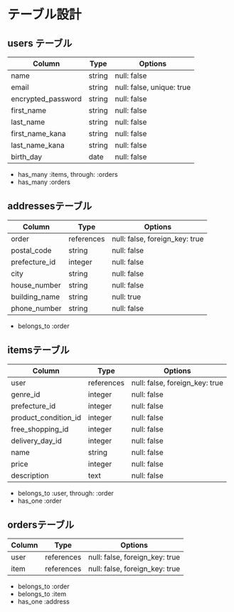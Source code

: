 # テーブル設計


## users テーブル

|   Column           |  Type  |   Options   |
| ------------------ | ------ | ----------- |
| name               | string | null: false |
| email              | string | null: false, unique: true |
| encrypted_password | string | null: false |
| first_name         | string | null: false |
| last_name          | string | null: false |
| first_name_kana    | string | null: false |
| last_name_kana     | string | null: false |
| birth_day          | date   | null: false |

- has_many :items, through: :orders
- has_many :orders


## addressesテーブル

|   Column      |  Type      |   Options                      |
| ------------- | ---------- | ------------------------------ |
| order         | references | null: false, foreign_key: true  |
| postal_code   | string     | null: false |
| prefecture_id | integer    | null: false |
| city          | string     | null: false |
| house_number  | string     | null: false |
| building_name | string     | null: true |
| phone_number  | string     | null: false |

- belongs_to :order

## itemsテーブル

|   Column            |  Type      |   Options                      |
| ------------------- | ---------- | ------------------------------ |
| user                | references | null: false, foreign_key: true |
| genre_id            | integer    | null: false |
| prefecture_id       | integer    | null: false |
| product_condition_id| integer    | null: false |
| free_shopping_id    | integer    | null: false |
| delivery_day_id    | integer    | null: false |
| name                | string     | null: false |
| price               | integer    | null: false |
| description         | text       | null: false |

- belongs_to :user, through: :order
- has_one :order




## ordersテーブル

|   Column      |  Type      |   Options                      |
| ------------- | ---------- | ------------------------------ |
| user          | references | null: false, foreign_key: true |
| item          | references | null: false, foreign_key: true |

- belongs_to :order
- belongs_to :item
- has_one :address